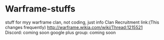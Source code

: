 # Warframe-stuffs
stuff for myy warframe clan, not coding, just info
Clan Recruitment link:(This changes frequently) http://warframe.wikia.com/wiki/Thread:1215521
Discord: coming soon
google plus group: coming soon
